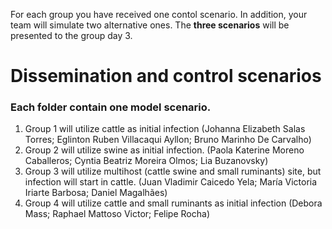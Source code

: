 For each group you have received one contol scenario. In addition, your team will simulate two alternative ones. The **three scenarios** will be presented to the group day 3.
# Dissemination and control scenarios

### Each folder contain one model scenario.
1. Group 1 will utilize cattle as initial infection (Johanna Elizabeth Salas Torres; Eglinton Ruben Villacaqui Ayllon; Bruno Marinho De Carvalho)
3. Group 2 will utilize swine as initial infection. (Paola Katerine Moreno Caballeros; Cyntia Beatriz Moreira Olmos; Lia Buzanovsky)
4. Group 3 will utilize multihost (cattle swine and small ruminants) site, but infection will start in cattle. (Juan Vladimir Caicedo Yela; María Victoria Iriarte Barbosa; Daniel Magalhães)
5. Group 4 will utilize cattle and small ruminants as initial infection (Debora Mass; Raphael Mattoso Victor; Felipe Rocha)

